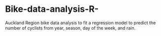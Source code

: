 # Bike-data-analysis-R-

Auckland Region bike data analysis to fit a regression model to predict the number of cyclists from year, season, day of the week, and rain.
